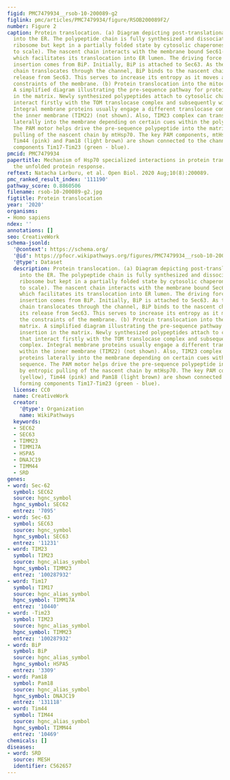 ```yaml
---
figid: PMC7479934__rsob-10-200089-g2
figlink: pmc/articles/PMC7479934/figure/RSOB200089F2/
number: Figure 2
caption: Protein translocation. (a) Diagram depicting post-translational translocation
  into the ER. The polypeptide chain is fully synthesized and dissociated from the
  ribosome but kept in a partially folded state by cytosolic chaperones (not shown
  to scale). The nascent chain interacts with the membrane bound Sec61-62-63 complex
  which facilitates its translocation into ER lumen. The driving force for polypeptide
  insertion comes from BiP. Initially, BiP is attached to Sec63. As the polypeptide
  chain translocates through the channel, BiP binds to the nascent chain causing its
  release from Sec63. This serves to increase its entropy as it moves away from the
  constraints of the membrane. (b) Protein translocation into the mitochondrial matrix.
  A simplified diagram illustrating the pre-sequence pathway for protein insertion
  in the matrix. Newly synthesized polypeptides attach to cytosolic chaperones that
  interact firstly with the TOM translocase complex and subsequently with TIM23 complex.
  Integral membrane proteins usually engage a different translocase complex within
  the inner membrane (TIM22) (not shown). Also, TIM23 complex can transfer proteins
  laterally into the membrane depending on certain cues within the polypeptide sequence.
  The PAM motor helps drive the pre-sequence polypeptide into the matrix by entropic
  pulling of the nascent chain by mtHsp70. The key PAM components, mtHsp70 (yellow),
  Tim44 (pink) and Pam18 (light brown) are shown connected to the channel forming
  components Tim17-Tim23 (green - blue).
pmcid: PMC7479934
papertitle: Mechanism of Hsp70 specialized interactions in protein translocation and
  the unfolded protein response.
reftext: Natacha Larburu, et al. Open Biol. 2020 Aug;10(8):200089.
pmc_ranked_result_index: '111190'
pathway_score: 0.8860506
filename: rsob-10-200089-g2.jpg
figtitle: Protein translocation
year: '2020'
organisms:
- Homo sapiens
ndex: ''
annotations: []
seo: CreativeWork
schema-jsonld:
  '@context': https://schema.org/
  '@id': https://pfocr.wikipathways.org/figures/PMC7479934__rsob-10-200089-g2.html
  '@type': Dataset
  description: Protein translocation. (a) Diagram depicting post-translational translocation
    into the ER. The polypeptide chain is fully synthesized and dissociated from the
    ribosome but kept in a partially folded state by cytosolic chaperones (not shown
    to scale). The nascent chain interacts with the membrane bound Sec61-62-63 complex
    which facilitates its translocation into ER lumen. The driving force for polypeptide
    insertion comes from BiP. Initially, BiP is attached to Sec63. As the polypeptide
    chain translocates through the channel, BiP binds to the nascent chain causing
    its release from Sec63. This serves to increase its entropy as it moves away from
    the constraints of the membrane. (b) Protein translocation into the mitochondrial
    matrix. A simplified diagram illustrating the pre-sequence pathway for protein
    insertion in the matrix. Newly synthesized polypeptides attach to cytosolic chaperones
    that interact firstly with the TOM translocase complex and subsequently with TIM23
    complex. Integral membrane proteins usually engage a different translocase complex
    within the inner membrane (TIM22) (not shown). Also, TIM23 complex can transfer
    proteins laterally into the membrane depending on certain cues within the polypeptide
    sequence. The PAM motor helps drive the pre-sequence polypeptide into the matrix
    by entropic pulling of the nascent chain by mtHsp70. The key PAM components, mtHsp70
    (yellow), Tim44 (pink) and Pam18 (light brown) are shown connected to the channel
    forming components Tim17-Tim23 (green - blue).
  license: CC0
  name: CreativeWork
  creator:
    '@type': Organization
    name: WikiPathways
  keywords:
  - SEC62
  - SEC63
  - TIMM23
  - TIMM17A
  - HSPA5
  - DNAJC19
  - TIMM44
  - SRD
genes:
- word: Sec-62
  symbol: SEC62
  source: hgnc_symbol
  hgnc_symbol: SEC62
  entrez: '7095'
- word: Sec-63
  symbol: SEC63
  source: hgnc_symbol
  hgnc_symbol: SEC63
  entrez: '11231'
- word: TIM23
  symbol: TIM23
  source: hgnc_alias_symbol
  hgnc_symbol: TIMM23
  entrez: '100287932'
- word: Tim17
  symbol: TIM17
  source: hgnc_alias_symbol
  hgnc_symbol: TIMM17A
  entrez: '10440'
- word: -Tim23
  symbol: TIM23
  source: hgnc_alias_symbol
  hgnc_symbol: TIMM23
  entrez: '100287932'
- word: BiP
  symbol: BiP
  source: hgnc_alias_symbol
  hgnc_symbol: HSPA5
  entrez: '3309'
- word: Pam18
  symbol: Pam18
  source: hgnc_alias_symbol
  hgnc_symbol: DNAJC19
  entrez: '131118'
- word: Tim44
  symbol: TIM44
  source: hgnc_alias_symbol
  hgnc_symbol: TIMM44
  entrez: '10469'
chemicals: []
diseases:
- word: SRD
  source: MESH
  identifier: C562657
---
```


